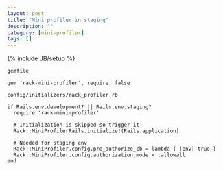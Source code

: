 ```yaml
---
layout: post
title: "Mini profiler in staging"
description: ""
category: [mini-profiler]
tags: []
---
```

{% include JB/setup %}



`gemfile`

    gem 'rack-mini-profiler', require: false


`config/initializers/rack_profiler.rb`

    if Rails.env.development? || Rails.env.staging?
      require 'rack-mini-profiler'

      # Initialization is skipped so trigger it
      Rack::MiniProfilerRails.initialize!(Rails.application)

      # Needed for staging env
      Rack::MiniProfiler.config.pre_authorize_cb = lambda { |env| true }
      Rack::MiniProfiler.config.authorization_mode = :allowall
    end
